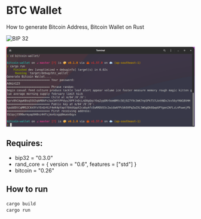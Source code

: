 # BTC Wallet

How to generate Bitcoin Address, Bitcoin Wallet on Rust

![BIP 32](./bip32.png)

![btc wallet](./btc_wallet.png)

## Requires:

* bip32 = "0.3.0"
* rand_core = { version = "0.6", features = ["std"] }
* bitcoin = "0.26"

## How to run

```bash
cargo build
cargo run
```